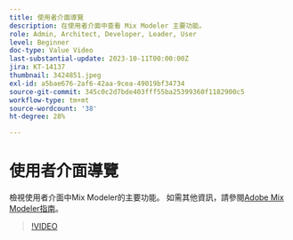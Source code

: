 ```yaml
---
title: 使用者介面導覽
description: 在使用者介面中查看 Mix Modeler 主要功能。
role: Admin, Architect, Developer, Leader, User
level: Beginner
doc-type: Value Video
last-substantial-update: 2023-10-11T00:00:00Z
jira: KT-14137
thumbnail: 3424851.jpeg
exl-id: a5bae676-2af6-42aa-9cea-49019bf34734
source-git-commit: 345c0c2d7bde403fff55ba25399360f1182900c5
workflow-type: tm+mt
source-wordcount: '38'
ht-degree: 28%

---
```


# 使用者介面導覽

檢視使用者介面中Mix Modeler的主要功能。 如需其他資訊，請參閱[Adobe Mix Modeler指南](https://experienceleague.adobe.com/zh-hant/docs/mix-modeler/using/get-started/workflow)。

>[!VIDEO](https://video.tv.adobe.com/v/3452393?learn=on&enablevpops&captions=chi_hant)
